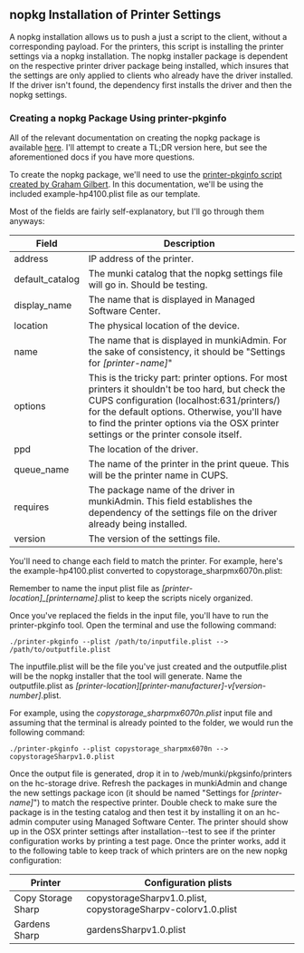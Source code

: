 ## nopkg Installation of Printer Settings

A nopkg installation allows us to push a just a script to the client, without a corresponding payload. For the printers, this script is installing the printer settings via a nopkg installation. The nopkg installer package is dependent on the respective printer driver package being installed, which insures that the settings are only applied to clients who already have the driver installed. If the driver isn't found, the dependency first installs the driver and then the nopkg settings.


### Creating a nopkg Package Using printer-pkginfo

All of the relevant documentation on creating the nopkg package is available [here](https://github.com/munki/munki/wiki/Managing-Printers-With-Munki). I'll attempt to create a TL;DR version here, but see the aforementioned docs if you have more questions.


To create the nopkg package, we'll need to use the [printer-pkginfo script created by Graham Gilbert](https://github.com/grahamgilbert/printer-pkginfo). In this documentation, we'll be using the included example-hp4100.plist file as our template.


Most of the fields are fairly self-explanatory, but I'll go through them anyways:

| Field         | Description                                                                                                                                                                                                                                                              |
|-----------------|------------------------------------------------------------------------------------------------------------------------------------------------------------------------------------------------------------------------------------------------------------------------------------------
| address         | IP address of the printer.
| default_catalog | The munki catalog that the nopkg settings file will go in. Should be testing.                                                                                                                                                                                                        |
| display_name    | The name that is displayed in Managed Software Center.                                                                                                                                                                                                                                   |
| location        | The physical location of the device.                                                                                                                                                                                                                                                     |
| name            | The name that is displayed in munkiAdmin. For the sake of consistency, it should be "Settings for *[printer-name]*"                                                                                                                                                                                                                                                |
| options         | This is the tricky part: printer options. For most printers it shouldn't be too hard, but check the CUPS configuration (localhost:631/printers/) for the default options. Otherwise, you'll have to find the printer options via the OSX printer settings or the printer console itself. |
| ppd             | The location of the driver.                                                                                                                                                                                                                                                              |
| queue_name      | The name of the printer in the print queue. This will be the printer name in CUPS.                                                                                                                                                                                                                                              |
| requires        | The package name of the driver in munkiAdmin. This field establishes the dependency of the settings file on the driver already being installed.                                                                                                                                                                                                                                            |
| version         | The version of the settings file.                                                                                                                                                                                                                                                        |

You'll need to change each field to match the printer. For example, here's the example-hp4100.plist converted to copystorage_sharpmx6070n.plist:



Remember to name the input plist file as *[printer-location]_[printername]*.plist to keep the scripts nicely organized.


Once you've replaced the fields in the input file, you'll have to run the printer-pkginfo tool. Open the terminal and use the following command:

    ./printer-pkginfo --plist /path/to/inputfile.plist --> /path/to/outputfile.plist    

The inputfile.plist will be the file you've just created and the outputfile.plist will be the nopkg installer that the tool will generate. Name the outputfile.plist as *[printer-location][printer-manufacturer]-v[version-number]*.plist.

For example, using the *copystorage_sharpmx6070n.plist* input file and assuming that the terminal is already pointed to the folder, we would run the following command:

    ./printer-pkginfo --plist copystorage_sharpmx6070n --> copystorageSharpv1.0.plist


Once the output file is generated, drop it in to /web/munki/pkgsinfo/printers on the hc-storage drive. Refresh the packages in munkiAdmin and change the new settings package icon (it should be named "Settings for *[printer-name]*") to match the respective printer. Double check to make sure the package is in the testing catalog and then test it by installing it on an hc-admin computer using Managed Software Center. The printer should show up in the OSX printer settings after installation--test to see if the printer configuration works by printing a test page. Once the printer works, add it to the following table to keep track of which printers are on the new nopkg configuration:


| Printer            | Configuration plists                                          |
|--------------------|---------------------------------------------------------------|
| Copy Storage Sharp | copystorageSharpv1.0.plist, copystorageSharpv-colorv1.0.plist |
| Gardens Sharp      | gardensSharpv1.0.plist                                        |
